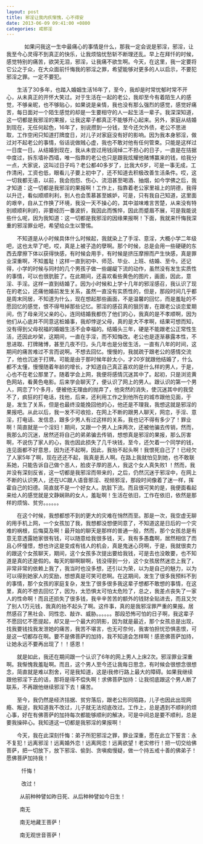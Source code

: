 ```yaml
---
layout: post
title: 邪淫让我内疚惭愧，心不得安
date: 2013-06-09 09:41:00 +0800
categories: 戒邪淫
---
```


　　     如果问我这一生中最痛心的事情是什么，那我一定会说是邪淫，邪淫，让我至今心灵得不到真正的快乐，让我烦恼忧愁斩不断理还乱。早上在拜忏的时候，感觉特别的痛苦，欲哭无泪，邪淫，让我痛不欲生啊。今天，在这里，我一定要将它公之于众，在大众面前忏悔我的邪淫之罪，希望能够对更多的人以启示，不要犯邪淫之罪。一定不要犯。
　　生活了30多年，也踏入婚姻生活16年了，至今，我却是时常忧郁时常不开心，从未真正的开怀大笑过。对于生活在一起的老公，我却至今有着陌生人的感觉，不够亲昵，也不够贴心，如果说是亲情，我也没有那么强烈的感觉，感觉好痛苦，每日面对一个陌生感觉的却是一生要相守的人一起生活一辈子。我深深知道，这一切都是我邪淫的果报，让我这辈子都真正不能够开心起来。另外，家庭从结婚到现在，无任何起色，16年了，别说攒到一分钱，至今还欠外债，老公不思进取，工作空闲只知道打牌度日，对儿子对家庭没有好的影响。因为我本身邪淫，做过对不起老公的事情，俗话说做贼心虚，我也不敢对他有任何管束。只能是这样过一日度一日。从结婚到现在，我从未尝过用钱阔绰二不担心的日子，一直是在拮据中度过，拆东墙补西墙，唯一指靠的老公也只是跟我炫耀他赌博赢来的钱，给我分一点，大家说，这叫过日子吗？老公都40多岁了，比我大6岁，可是一事无成，工作清闲，工资也低，眼看儿子要上初中了，还不知道去积极改善生活条件。哎，这一切我都无语，以前，我会抱怨、伤心、流泪甚至喝酒、抽烟，如今学佛之后，我才知道：这一切都是我邪淫的果报啊！工作上，指靠着老公家里祖上的阴德，我得以升迁，看似顺顺利利，别人也会羡慕甚至嫉妒，可是，只有我自己知道，这里面的艰辛，自从工作换了环境，我没一天不操心的，其中滋味难言苦楚，从来没有特别顺顺利利的，非要经历一番波折，我因此而憔悴，因此而蹙眉不展，可是我能说些什么呢，因为我知道：这一切都是我邪淫的因缘果报啊！下面，我就来忏悔我深重的邪淫罪业吧，希望给众生以警惕。
　　不知道是从小时候具体什么时候起，我就染上了手淫、意淫，大概小学二年级吧，这也太早了吧，哎，真是上被子造的孽啊。那个时候，总是会用一些硬硬的东西去摩擦下体以获得快感，有时候会用手，有时候是挤压摩擦而产生快感，真是罪业深重啊，不知羞耻！这样一直到初中、师范、毕业、上班、结婚、至今。还记得，小学的时候与同村的几个男孩子做一些龌龊下流的动作，虽然没有发生实质性的事情，可以也很肮脏了。在此期间，还喜欢看些黄色的图片，画面，因此，意淫、手淫。这样一直到结婚了。因为小时候和上学十几年的邪淫感召，我认识了现在的老公，还痛他婚前发生关系，虽然一直没有实质性的，但是，那段时间几乎都是周末同居，不知道为什么，现在想起那些画面，不是温馨的回忆，而是羞耻的不愿回忆的感觉，恨不得甩掉那些记忆。邪淫的感召真的狠厉害，在跟老公谈恋爱期间，伤了母亲河父亲的心，连同结婚我都伤了他们的心，我真的是不孝顺啊，因为他们从心底并不同意这桩婚事，我却悖逆父母，真的是大不孝啊，结果可想而知，没有得到父母祝福的婚姻生活不会幸福的。结婚头三年，硬是不能跟老公正常性生活，还因此吵架，这期间，一直在手淫，而不知悔改。老公也是逐渐暴露本性，不思进取、打牌赌博，甚至几夜不归，头几年也是分居生活，一直有八年的时间，这期间的痛苦难过不言而说啊。不想去回忆。慢慢的，我就疏于跟老公的感情交流了，他也沉迷于打牌。可能是由于那时候年龄太小，才20岁就跟他结婚了，什么都不太懂，慢慢随着年龄的增长，才知道自己真正喜欢的是什么样的男人，于是，心也不在老公那里了。随着学会上网，我便将感情沉迷其中了。起初，只是浏览黄色网站，看黄色电影。后来学会聊天了，便认识了网上的男人。跟认识的第一个男人，网恋了1个多月，便被他无理由的抛弃了，他突然的消失，使沉迷其中的我受不了，疯狂的打电话，找他，后来，还利用工作之到他所在的城市跟他见面，于是，发生了关系，但是也最终没能挽回他的心，他还是不理我，我想这就是邪淫的果报吧。从此以后，我一发不可收拾，在网上不断的跟男人聊天，网恋，手淫、意淫，打电话、发信息，跟多少男人有过这样的关系，我也记不得有多少了！罪业啊！简直就是一个淫妇！期间，又跟一个男人上床两次，还被他骗去传销，然而，我那么的沉迷，居然还将自己的弟弟骗去传销，想想真是邪淫的果报，那么厉害啊，不说伤了家人的心，我也因此损失了几千块钱，至今，还欠着一个同学的钱，连见面都不好意思，因为还不起啊，因此，我抬不起头啊！我恨死自己了！已经欠了人家5年了啊，现在还还不起，我真是丢人啊。在路上我就怕见到她，也不敢联系她，只能告诉自己做个恶人，脸皮子厚的恶人，我这个女人真失败1 ！然而，我并没有深刻反省，这一切都是我邪淫而带来的，之后，仍然沉迷于邪淫中，在网上不断的认识男人，还在UC跟人语音邪淫、视频邪淫，那段时间像着了迷一样，挥霍自己的妇德。简直就不是一个好女人。肮脏下流。而且很可笑的是，我便面看起来给人的感觉就是文静娴熟的女人，羞耻啊！生活在依旧，工作在依旧，依然是那样的烦恼、贫穷。。。。。。
　　在这个时候，我想都想不到的更大的灾难在悄然而至。那是一次，我空虚无聊的用手机上网，一个女孩加了我，我想都没想便同意了，不知道这是日后的一个灾难的祸根，后悔莫及啊！最开始的聊天是那样的普通一般，然而，那个女孩总是有意无意透露她家很有钱，可以随意给我很多钱，天，我有多愚蠢啊，居然相信了而且心怀憧憬，想也许这是变成有钱人的机会，真是鬼迷心窍啊，于是，我就很卖力的跟这个女孩聊天，期间，这个女孩多次提出要给我钱，可是去也没敢要，也不知道是真的还是假的。每天的聊啊聊啊，钱没得到一分，这个女孩居然迷恋上我了，非常非常的依赖上我了，我当时也没多想，还引以为荣，以为是自己的魅力，以为可以得到她家人的奖励，想想真是可笑可悲啊。在这期间，发生了很多我预料不到的事情，那个女孩的家庭复杂，发生了很多很多我这辈子想都不敢想的事情，在这里，真的不想去回忆了，因为，太恐惧太可怕太危险了，总之，我差点丧失了一家人的性命啊！而且还损失了很多钱，我辛辛苦苦的额外的钱财全贴进去，而且又欠了别人1万元钱，我真的抬不起头了啊。这件事，真的是我邪淫罪严重的果报。居然感召了黑社会、同性恋、敲诈、威胁。。。。。。那段恐怖可怕的日子啊，我这辈子不愿回忆不愿提起，却又是一个最大的阴影，因为就是最近，那个女孩总是出现，找我要钱找我发泄她的痛苦，我苦不堪言，也无可奈何，我害怕担忧恐惧恚恨，可是这一切都存在啊。要不是佛菩萨的加持，我不知道会怎样啊！感恩佛菩萨加持，让她永远不要再出现了！！感恩！
　　就是如此，我还在期间跟一个认识了6年的网上男人上床2次。邪淫罪业深重啊。我惭愧我羞耻啊。而且，这个男人至今还让我每日思念，有时候会很想念很想念，简直就是难以割舍，可是我知道，这是i我修行路上最大的障碍。如果我继续跟他邪淫下去的话，那将是得不偿失啊！求佛菩萨加持：让我彻底跟这个男人断了联系，不再跟他继续邪淫下去！痛苦。
　　至今，我仍然是经济拮据、贫穷落后，跟老公形同陌路，儿子也因此出现网瘾、叛逆，我知道我不改过，儿子就无法彻底改过。工作上，总是遇到不顺利的烦心事，好在有佛菩萨的加持每次都能够顺利的解决，可是中间总是要不顺利，总是要我操碎心。我知道这一切都是我邪淫的果报啊！
　　今天，我在此深刻忏悔：弟子所犯邪淫之罪，罪业深重，愿在此立下誓言：永不复犯！远离邪淫！远离婚外恋！远离网恋！远离欲望！老实修行！把一切交给佛菩萨，把一切放下，放下邪淫、偷到、贪嗔痴慢疑，做一个持五戒十善的佛弟子！愿佛菩萨加持我！
　　   忏悔！
　　   改过！
　　  从前种种譬如昨日死、从后种种譬如今日生！
　　  南无
　　  南无地藏王菩萨！
　　  南无观世音菩萨！